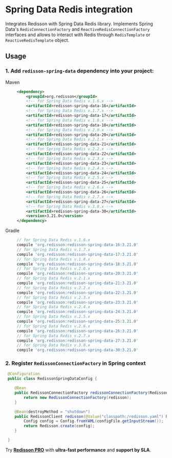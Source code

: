 # Spring Data Redis integration

Integrates Redisson with Spring Data Redis library. Implements Spring Data's `RedisConnectionFactory` and `ReactiveRedisConnectionFactory` interfaces and allows to interact with Redis through `RedisTemplate` or `ReactiveRedisTemplate` object.

## Usage

### 1. Add `redisson-spring-data` dependency into your project:

Maven

```xml
     <dependency>
         <groupId>org.redisson</groupId>
         <!-- for Spring Data Redis v.1.6.x -->
         <artifactId>redisson-spring-data-16</artifactId>
         <!-- for Spring Data Redis v.1.7.x -->
         <artifactId>redisson-spring-data-17</artifactId>
         <!-- for Spring Data Redis v.1.8.x -->
         <artifactId>redisson-spring-data-18</artifactId>
         <!-- for Spring Data Redis v.2.0.x -->
         <artifactId>redisson-spring-data-20</artifactId>
         <!-- for Spring Data Redis v.2.1.x -->
         <artifactId>redisson-spring-data-21</artifactId>
         <!-- for Spring Data Redis v.2.2.x -->
         <artifactId>redisson-spring-data-22</artifactId>
         <!-- for Spring Data Redis v.2.3.x -->
         <artifactId>redisson-spring-data-23</artifactId>
         <!-- for Spring Data Redis v.2.4.x -->
         <artifactId>redisson-spring-data-24</artifactId>
         <!-- for Spring Data Redis v.2.5.x -->
         <artifactId>redisson-spring-data-25</artifactId>
         <!-- for Spring Data Redis v.2.6.x -->
         <artifactId>redisson-spring-data-26</artifactId>
         <!-- for Spring Data Redis v.2.7.x -->
         <artifactId>redisson-spring-data-27</artifactId>
         <!-- for Spring Data Redis v.3.0.x -->
         <artifactId>redisson-spring-data-30</artifactId>
         <version>3.21.0</version>
     </dependency>
```

Gradle

```groovy
     // for Spring Data Redis v.1.6.x
     compile 'org.redisson:redisson-spring-data-16:3.21.0'
     // for Spring Data Redis v.1.7.x
     compile 'org.redisson:redisson-spring-data-17:3.21.0'
     // for Spring Data Redis v.1.8.x
     compile 'org.redisson:redisson-spring-data-18:3.21.0'
     // for Spring Data Redis v.2.0.x
     compile 'org.redisson:redisson-spring-data-20:3.21.0'
     // for Spring Data Redis v.2.1.x
     compile 'org.redisson:redisson-spring-data-21:3.21.0'
     // for Spring Data Redis v.2.2.x
     compile 'org.redisson:redisson-spring-data-22:3.21.0'
     // for Spring Data Redis v.2.3.x
     compile 'org.redisson:redisson-spring-data-23:3.21.0'
     // for Spring Data Redis v.2.4.x
     compile 'org.redisson:redisson-spring-data-24:3.21.0'
     // for Spring Data Redis v.2.5.x
     compile 'org.redisson:redisson-spring-data-25:3.21.0'
     // for Spring Data Redis v.2.6.x
     compile 'org.redisson:redisson-spring-data-26:3.21.0'
     // for Spring Data Redis v.2.7.x
     compile 'org.redisson:redisson-spring-data-27:3.21.0'
     // for Spring Data Redis v.3.0.x
     compile 'org.redisson:redisson-spring-data-30:3.21.0'
```

### 2. Register `RedissonConnectionFactory` in Spring context

```java
 @Configuration
 public class RedissonSpringDataConfig {

    @Bean
    public RedissonConnectionFactory redissonConnectionFactory(RedissonClient redisson) {
        return new RedissonConnectionFactory(redisson);
    }

    @Bean(destroyMethod = "shutdown")
    public RedissonClient redisson(@Value("classpath:/redisson.yaml") Resource configFile) throws IOException {
        Config config = Config.fromYAML(configFile.getInputStream());
        return Redisson.create(config);
    }

 }
```
Try __[Redisson PRO](https://redisson.pro)__ with **ultra-fast performance** and **support by SLA**.
